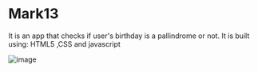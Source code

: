 # Mark13
It is an app that checks if user's birthday is a pallindrome or not. It is built using: HTML5 ,CSS and javascript


![image](https://user-images.githubusercontent.com/90324515/191091325-1f01a0be-70d8-4110-aefe-2dc5c4399330.png)

